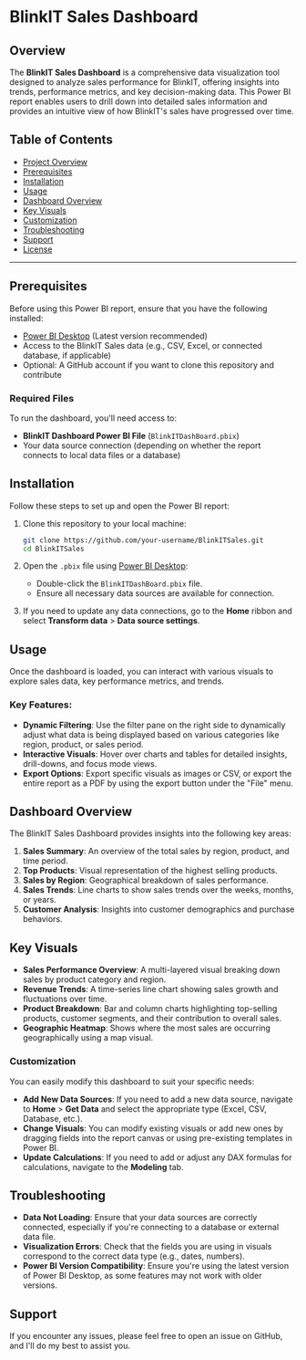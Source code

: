 # BlinkIT Sales Dashboard


## Overview

The **BlinkIT Sales Dashboard** is a comprehensive data visualization tool designed to analyze sales performance for BlinkIT, offering insights into trends, performance metrics, and key decision-making data. This Power BI report enables users to drill down into detailed sales information and provides an intuitive view of how BlinkIT's sales have progressed over time.

## Table of Contents

- [Project Overview](#overview)
- [Prerequisites](#prerequisites)
- [Installation](#installation)
- [Usage](#usage)
- [Dashboard Overview](#dashboard-overview)
- [Key Visuals](#key-visuals)
- [Customization](#customization)
- [Troubleshooting](#troubleshooting)
- [Support](#support)
- [License](#license)

---

## Prerequisites

Before using this Power BI report, ensure that you have the following installed:

- [Power BI Desktop](https://powerbi.microsoft.com/en-us/desktop/) (Latest version recommended)
- Access to the BlinkIT Sales data (e.g., CSV, Excel, or connected database, if applicable)
- Optional: A GitHub account if you want to clone this repository and contribute

### Required Files

To run the dashboard, you'll need access to:

- **BlinkIT Dashboard Power BI File** (`BlinkITDashBoard.pbix`)
- Your data source connection (depending on whether the report connects to local data files or a database)

## Installation

Follow these steps to set up and open the Power BI report:

1. Clone this repository to your local machine:
    ```bash
    git clone https://github.com/your-username/BlinkITSales.git
    cd BlinkITSales
    ```

2. Open the `.pbix` file using [Power BI Desktop](https://powerbi.microsoft.com/en-us/desktop/):
    - Double-click the `BlinkITDashBoard.pbix` file.
    - Ensure all necessary data sources are available for connection.

3. If you need to update any data connections, go to the **Home** ribbon and select **Transform data** > **Data source settings**.

## Usage

Once the dashboard is loaded, you can interact with various visuals to explore sales data, key performance metrics, and trends.

### Key Features:
- **Dynamic Filtering**: Use the filter pane on the right side to dynamically adjust what data is being displayed based on various categories like region, product, or sales period.
- **Interactive Visuals**: Hover over charts and tables for detailed insights, drill-downs, and focus mode views.
- **Export Options**: Export specific visuals as images or CSV, or export the entire report as a PDF by using the export button under the "File" menu.

## Dashboard Overview

The BlinkIT Sales Dashboard provides insights into the following key areas:

1. **Sales Summary**: An overview of the total sales by region, product, and time period.
2. **Top Products**: Visual representation of the highest selling products.
3. **Sales by Region**: Geographical breakdown of sales performance.
4. **Sales Trends**: Line charts to show sales trends over the weeks, months, or years.
5. **Customer Analysis**: Insights into customer demographics and purchase behaviors.

## Key Visuals

- **Sales Performance Overview**: A multi-layered visual breaking down sales by product category and region.
- **Revenue Trends**: A time-series line chart showing sales growth and fluctuations over time.
- **Product Breakdown**: Bar and column charts highlighting top-selling products, customer segments, and their contribution to overall sales.
- **Geographic Heatmap**: Shows where the most sales are occurring geographically using a map visual.

### Customization

You can easily modify this dashboard to suit your specific needs:

- **Add New Data Sources**: If you need to add a new data source, navigate to **Home** > **Get Data** and select the appropriate type (Excel, CSV, Database, etc.).
- **Change Visuals**: You can modify existing visuals or add new ones by dragging fields into the report canvas or using pre-existing templates in Power BI.
- **Update Calculations**: If you need to add or adjust any DAX formulas for calculations, navigate to the **Modeling** tab.

## Troubleshooting

- **Data Not Loading**: Ensure that your data sources are correctly connected, especially if you're connecting to a database or external data file.
- **Visualization Errors**: Check that the fields you are using in visuals correspond to the correct data type (e.g., dates, numbers).
- **Power BI Version Compatibility**: Ensure you're using the latest version of Power BI Desktop, as some features may not work with older versions.

## Support

If you encounter any issues, please feel free to open an issue on GitHub, and I'll do my best to assist you.


